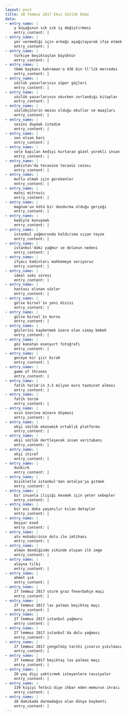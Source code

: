 ```yaml
---
layout: post
title: 28 Temmuz 2017 Ekşi Sözlük Debe
data:
- entry_name: |
    y kuşağının sık sık iş değiştirmesi
    entry_content: |
- entry_name: |
    yer vermediği için erkeği aşağılayarak ifşa etmek
    entry_content: |
- entry_name: |
    türkiye beşiktaştan büyüktür
    entry_content: |
- entry_name: |
    tbmm başkanı kahraman'a 436 bin tl'lik mercedes
    entry_content: |
- entry_name: |
    sözlük yazarlarının süper güçleri
    entry_content: |
- entry_name: |
    sözlük yazarlarının okurken zorlandığı kitaplar
    entry_content: |
- entry_name: |
    sözlükçülerin mezun olduğu okullar ve maaşları
    entry_content: |
- entry_name: |
    sesini duymak istedim
    entry_content: |
- entry_name: |
    sen olsan bari
    entry_content: |
- entry_name: |
    sele kapılan kediyi kurtaran güzel yürekli insan
    entry_content: |
- entry_name: |
    pakistan'da tecavüze tecavüz cezası
    entry_content: |
- entry_name: |
    mutlu olmak için gerekenler
    entry_content: |
- entry_name: |
    matej mitrovic
    entry_content: |
- entry_name: |
    magnum'un kötü bir dondurma olduğu gerçeği
    entry_content: |
- entry_name: |
    kediyle konuşmak
    entry_content: |
- entry_name: |
    istanbul yağmurunda kaldırıma sıçan teyze
    entry_content: |
- entry_name: |
    istanbul'daki yağmur ve dolunun nedeni
    entry_content: |
- entry_name: |
    ifşacı kadınları mahkemeye veriyoruz
    entry_content: |
- entry_name: |
    ideal seks süresi
    entry_content: |
- entry_name: |
    hastası olunan sözler
    entry_content: |
- entry_name: |
    gülse birsel'in yeni dizisi
    entry_content: |
- entry_name: |
    gülse birsel'in burnu
    entry_content: |
- entry_name: |
    gözlerini kaybetmek üzere olan simay bebek
    entry_content: |
- entry_name: |
    göz kanatan esenyurt fotoğrafı
    entry_content: |
- entry_name: |
    geceye bir şiir bırak
    entry_content: |
- entry_name: |
    game of thrones
    entry_content: |
- entry_name: |
    fatih terim'in 3.5 milyon euro tazminat alması
    entry_content: |
- entry_name: |
    fatih terim
    entry_content: |
- entry_name: |
    evin üzerine minare düşmesi
    entry_content: |
- entry_name: |
    ekşi sözlük ekonomik ortaklık platformu
    entry_content: |
- entry_name: |
    ekşi sözlük dertleşecek insan veritabanı
    entry_content: |
- entry_name: |
    ekşi itiraf
    entry_content: |
- entry_name: |
    dunkirk
    entry_content: |
- entry_name: |
    bisikletle istanbul'dan antalya'ya gitmek
    entry_content: |
- entry_name: |
    bir insanla ilişiği kesmek için yeter sebepler
    entry_content: |
- entry_name: |
    bir evi daha yaşanılır kılan detaylar
    entry_content: |
- entry_name: |
    beşşar esed
    entry_content: |
- entry_name: |
    atv muhabirinin dolu ile imtihanı
    entry_content: |
- entry_name: |
    alman dendiğinde zihinde oluşan ilk imge
    entry_content: |
- entry_name: |
    aleyna tilki
    entry_content: |
- entry_name: |
    ahmet şık
    entry_content: |
- entry_name: |
    27 temmuz 2017 sturm graz fenerbahçe maçı
    entry_content: |
- entry_name: |
    27 temmuz 2017 las palmas beşiktaş maçı
    entry_content: |
- entry_name: |
    27 temmuz 2017 istanbul yağmuru
    entry_content: |
- entry_name: |
    27 temmuz 2017 istanbul'da dolu yağması
    entry_content: |
- entry_name: |
    27 temmuz 2017 çengelköy tarihi çınarın yıkılması
    entry_content: |
- entry_name: |
    27 temmuz 2017 beşiktaş las palmas maçı
    entry_content: |
- entry_name: |
    20 yaş dişi çektirmek isteyenlere tavsiyeler
    entry_content: |
- entry_name: |
    139 kişiyi fetöcü diye ihbar eden memurun ihracı
    entry_content: |
- entry_name: |
    10 dakikada darmadağın olan dünya başkenti
    entry_content: |
---
```

